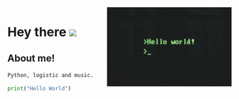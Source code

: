 <img align="right" alt="GIF" src="https://raw.githubusercontent.com/dgrej/dgrej/master/code.gif" width="280" height="179" />

# Hey there <img src="https://media.giphy.com/media/hvRJCLFzcasrR4ia7z/giphy.gif" width="25px">


## About me! 
  
    Python, logistic and music.
     
 ```python
print("Hello World")


  ```


